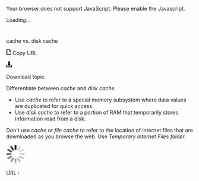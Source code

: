 Your browser does not support JavaScript. Please enable the Javascript.

Loading...

# 

cache vs. disk cache

![Copy URL](cache-vs-disk-cache_files/Copy.png)
Copy URL

![Download](cache-vs-disk-cache_files/Download.png)

Download topic

Differentiate between *cache* and *disk cache*. 

  - Use *cache* to refer to a special memory subsystem where data values are duplicated for quick access. 
  - Use *disk cache* to refer to a portion of RAM that temporarily stores information read from a disk. 

Don't use *cache* or *file cache* to refer to the location of internet files that are downloaded as you browse the web. Use *Temporary Internet Files folder*.

![In progress](cache-vs-disk-cache_files/activity-large.gif)

URL :
